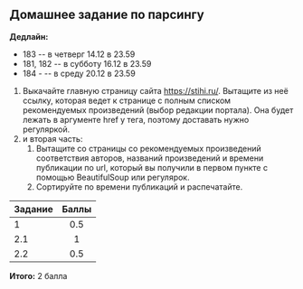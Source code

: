 ## Домашнее задание по парсингу

**Дедлайн:**
- 183 -- в четверг 14.12 в 23.59
- 181, 182 -- в субботу 16.12 в 23.59
- 184 - -- в среду 20.12 в 23.59

1. Выкачайте главную страницу сайта https://stihi.ru/. Вытащите из неё ссылку, которая ведет к странице с полным списком рекомендуемых произведений (выбор редакции портала). Она будет лежать в аргументe href у тега, поэтому доставать нужно регуляркой.
2. и вторая часть:
    1. Вытащите со страницы со рекомендуемых произведений соответствия авторов, названий произведений и времени публикации по url, который вы получили в первом пункте с помощью BeautifulSoup или регулярок.
    2. Сортируйте по времени публикаций и распечатайте.

|Задание|Баллы
---|:---:
1|0.5
2.1|1
2.2|0.5

**Итого:** 2 балла
